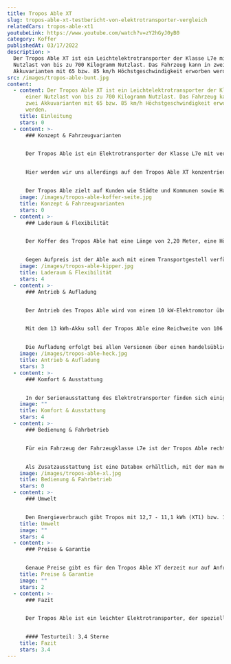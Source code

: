 ```yaml
---
title: Tropos Able XT
slug: tropos-able-xt-testbericht-von-elektrotransporter-vergleich
relatedCars: tropos-able-xt1
youtubeLink: https://www.youtube.com/watch?v=zY2hGyJ0yB0
category: Koffer
publishedAt: 03/17/2022
description: >
  Der Tropos Able XT ist ein Leichtelektrotransporter der Klasse L7e mit einer
  Nutzlast von bis zu 700 Kilogramm Nutzlast. Das Fahrzeug kann in zwei
  Akkuvarianten mit 65 bzw. 85 km/h Höchstgeschwindigkeit erworben werden.
src: /images/tropos-able-bunt.jpg
content:
  - content: Der Tropos Able XT ist ein Leichtelektrotransporter der Klasse L7e mit
      einer Nutzlast von bis zu 700 Kilogramm Nutzlast. Das Fahrzeug kann in
      zwei Akkuvarianten mit 65 bzw. 85 km/h Höchstgeschwindigkeit erworben
      werden.
    title: Einleitung
    stars: 0
  - content: >-
      ### Konzept & Fahrzeugvarianten


      Der Tropos Able ist ein Elektrotransporter der Klasse L7e mit verschiedenen Aufbauarten, welcher hierzulande gleich unter mehreren Namen bekannt ist. Neben der Marke Tropos vertreibt ihn auch die Firma “Zhidou Cars” unter der Bezeichnung „Cenntro Metro“. Außerdem gibt es ein baugleiches Modell noch unter dem Namen “E-Formica 500” sowie „Sevic e500V“ auf dem deutschen Markt angeboten.


      Hier werden wir uns allerdings auf den Tropos Able XT konzentrieren, welcher in zwei Akku-Varianten angeboten wird: als XT1 sowie XT 2. Die Bezeichnungen unterscheiden die Form der Batterie: so besitzt XT1 einen Lithium-Ionen-Akku mit 13 kWh, während der XT 2 bis zu  26 kWh die Energie speichern übernehmen.


      Der Tropos Able zielt auf Kunden wie Städte und Kommunen sowie Handwerk und Industrie ab. So gibt es in mit in zwei Aufbauvarianten: der Koffer-Version mit einem Ladevolumen von rund 3.300 Liter sowie als Pritsche mit einer Ladefläche von knapp drei Quadratmetern. In beiden Fällen besitzt das Fahrzeug eine Breite von 1,40 Meter. Weitere Aufbauvarianten sind laut Tropos auch möglich.
    image: /images/tropos-able-koffer-seite.jpg
    title: Konzept & Fahrzeugvarianten
    stars: 0
  - content: >-
      ### Laderaum & Flexibilität


      Der Koffer des Tropos Able hat eine Länge von 2,20 Meter, eine Höhe von 1,15 Meter und ist 1,35 Meter breit. Dadurch ergibt sich ein Ladevolumen von knapp 3.300 Liter, welches durch geteilte Hecktüren sowie eine seitliche Klapptür (rechts) be- und entladbar ist. Als Pritschenwagen hat die Ladefläche die gleichen Maße, abgesehen natürlich von der Höhe. Die Bodenplatte bildet eine 18mm dicke Siebdruckplatte, welche mit 4 Zurr-Ringen versehen ist.


      Gegen Aufpreis ist der Able auch mit einem Transportgestell verfügbar, welches zum Beispiel mit einem Laubgitter für Landschaftsbaubetriebe geliefert werden kann. Auch eine Plane mit Gestell kann auf Basis dessen aufgebaut werden und erweitert somit den Einsatzbereich des Tropos. Die Nutzlast des Tropos Able liegt je nach Ausstattung bei maximal 580 Kilogramm beim XT1 sowie bis zu 700 Kilogramm beim XT2, wobei hier noch kein Fahrer mit eingerechnet ist. Optional ist eine Anhängekupplung verfügbar, die maximal 300 Kilogramm ziehen kann.
    image: /images/tropos-able-kipper.jpg
    title: Laderaum & Flexibilität
    stars: 4
  - content: >-
      ### Antrieb & Aufladung


      Der Antrieb des Tropos Able wird von einem 10 kW-Elektromotor übernommen. Während die XT1-Modelle eine maximale Höchstgeschwindigkeit von 65 km/h erreichen, kann der Able als XT2  maximal 85 Km/h fahren. Der Antrieb erfolgt über die Hinterachse, um auch bei hoher Beladung eine sichere Straßenlage zu ermöglichen.


      Mit dem 13 kWh-Akku soll der Tropos Able eine Reichweite von 106 bis 121 Kilometern laut WLTP-Zyklus erreichen. Bei der großen Akku-Variante mit der doppelten Kapazität liegt die Reichweite bei 203 bis 229 Kilometer. Tropos gibt für beide Fahrzeuge sogar eine “praxiserprobte Reichweite” von 130 bzw. 260 Kilometer an. Für urbane Zwecke genügt somit die kleinere Variante, während für längere Strecken der XT2 nötig ist.


      Die Aufladung erfolgt bei allen Versionen über einen handelsüblichen 230 Volt-Stecker. Leider finden sich keine offiziellen Angaben oder auch Praxisberichte dazu, wieviel Zeit eine Aufladung des Tropos Able in Anspruch nimmt. Für etwas längere Reichweite sorgt eine Rekuperation der Bremsenergie, welche den Akku während der Fahrt wieder auflädt.
    image: /images/tropos-able-heck.jpg
    title: Antrieb & Aufladung
    stars: 3
  - content: >-
      ### Komfort & Ausstattung


      In der Serienausstattung des Elektrotransporter finden sich einige nützliche Helfer für den Alltagsgebrauch. So sind die Modelle mit einem Radio mit Multifunktions-Touchscreen ausgestattet, welches ebenso eine Bluetooth-Freisprechfunktion für das Telefonieren sowie einen USB-Anschluss besitzt. Die Rückfahrkamera ist besonders praktisch für die Rücksicht bei den Kofferaufbauten und bei beladener Pritsche. Und eine Servolenkung vereinfacht Lenkmanöver bei niedriger Geschwindigkeit. Auch ABS sowie eine Berganfahrhilfe sind bereits serienmäßig verbaut.
    image: ""
    title: Komfort & Ausstattung
    stars: 4
  - content: >-
      ### Bedienung & Fahrbetrieb


      Für ein Fahrzeug der Fahrzeugklasse L7e ist der Tropos Able recht schwer. Mit Batterien wiegt der Able XT1 knapp 900 Kilogramm, als XT2 sogar eine Tonne. Da L7e-Nutzfahrzeuge ohne Akkus nicht mehr als 600 Kilogramm wiegen dürfen, scheinen die Akkus für mehr als einen erheblichen Teil des Gewichts verantwortlich zu sein. Dies ist natürlich von Nachteil auf Grünflächen und in Parks, wo mehr Gewicht auch mehr Belastung für den Rasen bedeutet. Dafür punktet der Tropos mit einem Wendekreis von knapp 4 Meter.


      Als Zusatzausstattung ist eine Databox erhältlich, mit der man mehrere Able-Fahrzeuge vernetzten kann, um beispielsweise das Flottenmanagement zu optimieren oder das sogenannte „Internet der Dinge“ auf die Fahrzeuge des Bestandes anzuwenden. Für Kommunen bietet Tropos an, den Able ab Werk mit oranger Folierung (inklusive rot-weißer Streifen) zu bekleben. Auch an das eigene Firmendesign angelehnte Folierungen sind gegen Aufpreis möglich.
    image: /images/tropos-able-xl.jpg
    title: Bedienung & Fahrbetrieb
    stars: 0
  - content: >-
      ### Umwelt


      Den Energieverbrauch gibt Tropos mit 12,7 - 11,1 kWh (XT1) bzw. 13,4 - 11,9 kWh (XT2) auf 100 km an. Ein Verbrauch von 12 kWh pro 100 km würde bei Strompreisen von 30 Cent pro kWh zu Energiekosten von 3,60 Euro pro 100 km führen. Ein Solarmodul für mehr Reichweite ist nicht verfügbar.
    title: Umwelt
    image: ""
    stars: 4
  - content: >-
      ### Preise & Garantie


      Genaue Preise gibt es für den Tropos Able XT derzeit nur auf Anfrage. Aber da das vorherige Modell XT mit 13 kWh-Lithium-Ionen-Akku bei 25.700 Euro und als 26 kWh-Variante bei 30.700 Euro startete, dürften die heutigen Preise noch höher liegen. Damit ist der Tropos definitiv kein Schnäppchen. Der Akku ist allerdings immer mit im Preis inbegriffen und kann nicht dazu gemietet werden. Die Garantie auf das Fahrzeug beträgt 2 Jahre, auf die Batterie gibt es 5 Jahre.
    title: Preise & Garantie
    image: ""
    stars: 2
  - content: >-
      ### Fazit


      Der Tropos Able ist ein leichter Elektrotransporter, der speziell für Kommunen sowie Industrie und Handwerk geeignet ist. Durch sein hohes Gewicht scheint er für den Landschaftsbau allerdings weniger geeignet. Trotz seiner geringen Außenmaße ergeben sich je nach Aufbau praktische Transportlösungen mit einer guten Raumausnutzung. Durch die drei angebotenen Batterie-Varianten kann der Kunde außerdem zwischen einem niedrigerem Preis und einer höheren Reichweite abwägen.


      #### Testurteil: 3,4 Sterne
    title: Fazit
    stars: 3.4
---
```

